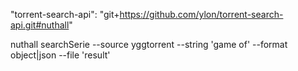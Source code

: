 "torrent-search-api": "git+https://github.com/ylon/torrent-search-api.git#nuthall"

nuthall searchSerie --source yggtorrent --string 'game of' --format object|json --file 'result'
